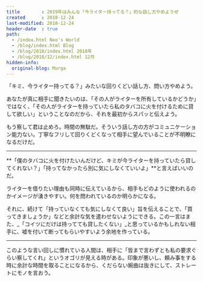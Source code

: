 ```yaml
---
title        : 2019年はみんな「今ライター持ってる？」的な話し方やめようぜ
created      : 2018-12-24
last-modified: 2018-12-24
header-date  : true
path:
  - /index.html Neo's World
  - /blog/index.html Blog
  - /blog/2018/index.html 2018年
  - /blog/2018/12/index.html 12月
hidden-info:
  original-blog: Murga
---
```


「キミ、今ライター持ってる？」みたいな回りくどい話し方、問い方やめよう。

あなたが真に相手に聞きたいのは、「その人がライターを所有しているかどうか」ではなく、「その人がライターを持っていたら私のタバコに火を付けるために貸して欲しい」ということなのだから、それを最初からスパッと伝えよう。

もう察して君は止めろ。時間の無駄だ。そういう話し方の方がコミュニケーション能力ない。丁寧なフリして回りくどくなって相手に望んでいることが不明瞭になるだけだ。

---

**「僕のタバコに火を付けたいんだけど、キミが今ライターを持っていたら貸してくれない？」「持ってなかったら別に気にしなくていいよ」**と言えばいいのだ。

ライターを借りたい理由も同時に伝えているから、相手もどのように使われるのかイメージが湧きやすい。何を問われているのか明らかになる。

それに、続けて「持っていなくても気にしなくて良い」旨を伝えることで、「買ってきましょうか」などと余計な気を遣わせないようにできる。この一言はまた、_「コイツにだけは持ってても貸したくない」_と思っているかもしれない相手に、嘘を付いて断ってもらいやすいよう余地を作っている。

---

このような言い回しに慣れている人間は、相手に「皆まで言わずとも私の要求ぐらい察してくれ」というオゴリが見える時がある。印象が悪いし、頼み事をする時に余計な時間を取ることになるから、くだらない婉曲は抜きにして、ストレートにモノを言おう。
